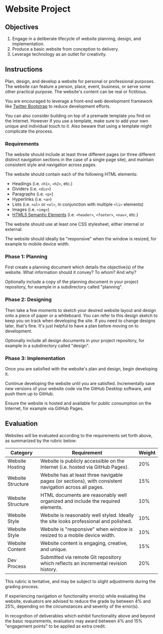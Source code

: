 # Website Project

## Objectives

  1. Engage in a deliberate lifecycle of website planning, design, and implementation.
  2. Produce a basic website from conception to delivery.
  3. Leverage technology as an outlet for creativity.

## Instructions

Plan, design, and develop a website for personal or professional purposes. The website can feature a person, place, event, business, or serve some other practical purpose. The website's content can be real or fictitious.

You are encouraged to leverage a front-end web development framework like [Twitter Bootstrap](https://getbootstrap.com/) to reduce development efforts. 

You can also consider building on top of a premade template you find on the Internet. However if you use a template, make sure to add your own unique and individual touch to it. Also beware that using a template might complicate the process.

### Requirements

The website should include at least three different pages (or three different distinct navigation sections in the case of a single page site), and maintain consistent style and navigation across pages.

The website should contain each of the following HTML elements:

   + Headings (i.e. `<h1>`, `<h2>`, etc.)
   + Dividers (i.e. `<div>`)
   + Paragraphs (i.e. `<p>`)
   + Hyperlinks (i.e. `<a>`)
   + Lists (i.e. `<ul>` or `<ol>`, in conjunction with multiple `<li>` elements)
   + Images (i.e. `<img>`)
   + [HTML5 Semantic Elements](http://www.w3schools.com/html/html5_semantic_elements.asp) (i.e. `<header>`, `<footer>`, `<nav>`, etc.)

The website should use at least one CSS stylesheet, either internal or external.

The website should ideally be "responsive" when the window is resized, for example to mobile device width.

### Phase 1: Planning

First create a planning document which details the objective(s) of the website. What information should it convey? To whom? And why? 

Optionally include a copy of the planning document in your project repository, for example in a subdirectory called "planning".

### Phase 2: Designing

Then take a few moments to sketch your desired website layout and design onto a piece of paper or a whiteboard. You can refer to this design sketch to keep you on track when developing the site. If you need to change designs later, that's fine. It's just helpful to have a plan before moving on to development.

Optionally include all design documents in your project repository, for example in a subdirectory called "design".

### Phase 3: Implementation

Once you are satisfied with the website's plan and design, begin developing it.

Continue developing the website until you are satisfied. Incrementally save new versions of your website code via the GitHub Desktop software, and push them up to GitHub.

Ensure the website is hosted and available for public consumption on the Internet, for example via GitHub Pages.

## Evaluation

Websites will be evaluated according to the requirements set forth above, as summarized by the rubric below:

Category | Requirement | Weight
--- | --- | ---
Website Hosting | Website is publicly accessible on the Internet (i.e. hosted via GitHub Pages). | 20%
Website Structure | Website has at least three navigable pages (or sections), with consistent navigation across all pages. | 15%
Website Structure | HTML documents are reasonably well organized and include the required elements. | 10%
Website Style | Website is reasonably well styled. Ideally the site looks professional and polished. | 10%
Website Style | Website is "responsive" when window is resized to a mobile device width. | 10%
Website Content | Website content is engaging, creative, and unique. | 15%
Dev Process | Submitted via remote Git repository which reflects an incremental revision history. | 20%

This rubric is tentative, and may be subject to slight adjustments during the grading process.

If experiencing navigation or functionality error(s) while evaluating the website, evaluators are advised to reduce the grade by between 4% and 25%, depending on the circumstances and severity of the error(s).

In recognition of deliverables which exhibit functionality above and beyond the basic requirements, evaluators may award between 4% and 15% "engagement points" to be applied as extra credit.
